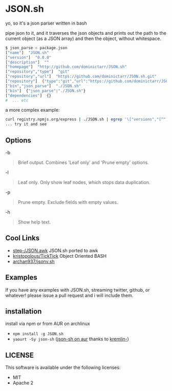 # JSON.sh

yo, so it's a json parser written in bash

pipe json to it, and it traverses the json objects and prints out the 
path to the current object (as a JSON array) and then the object, without whitespace.

``` bash
$ json_parse < package.json
["name"]  "JSON.sh"
["version"]  "0.0.0"
["description"]  ""
["homepage"]  "http://github.com/dominictarr/JSON.sh"
["repository","type"]  "git"
["repository","url"]  "https://github.com/dominictarr/JSON.sh.git"
["repository"]  {"type":"git","url":"https://github.com/dominictarr/JSON.sh.git"}
["bin","json_parse"]  "./JSON.sh"
["bin"]  {"json_parse":"./JSON.sh"}
["dependencies"]  {}
#  ... etc
```

a more complex example:

``` bash
curl registry.npmjs.org/express | ./JSON.sh | egrep '\["versions","[^"]*"\]'
... try it and see
```

## Options

-b
> Brief output. Combines 'Leaf only' and 'Prune empty' options.

-l
> Leaf only. Only show leaf nodes, which stops data duplication.

-p
> Prune empty. Exclude fields with empty values.

-h
> Show help text.

## Cool Links

* [step-/JSON.awk](https://github.com/step-/JSON.awk) JSON.sh ported to awk
* [kristopolous/TickTick](https://github.com/kristopolous/TickTick) Object Oriented BASH
* [archan937/jsonv.sh](https://github.com/archan937/jsonv.sh)
## Examples

If you have any examples with JSON.sh, streaming twitter, github, or whatever!
please issue a pull request and i will include them.

## installation

install via npm or from AUR on archlinux

* `npm install -g JSON.sh`
* `yaourt -Sy json-sh`
  ([json-sh on aur](https://aur.archlinux.org/packages/json-sh/)
  thanks to [kremlin-](https://github.com/kremlin-))

## LICENSE

This software is available under the following licenses:

  * MIT
  * Apache 2
